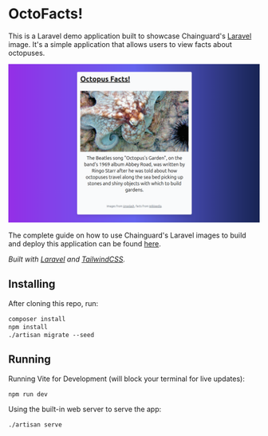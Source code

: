 # OctoFacts!

This is a Laravel demo application built to showcase Chainguard's [Laravel](https://edu.chainguard.dev/chainguard/chainguard-images/reference/laravel/) image. It's a simple application that allows users to view facts about octopuses.

![OctoFacts Preview](public/octofacts.png)

The complete guide on how to use Chainguard's Laravel images to build and deploy this application can be found [here](https://edu.chainguard.dev/chainguard/chainguard-images/getting-started/laravel/).

_Built with [Laravel](https://laravel.com) and [TailwindCSS](https://tailwindcss.com)._

## Installing

After cloning this repo, run:

```shell
composer install
npm install
./artisan migrate --seed
```

## Running

Running Vite for Development (will block your terminal for live updates):

```shell
npm run dev
```

Using the built-in web server to serve the app:

```shell
./artisan serve
```

